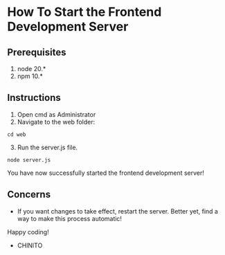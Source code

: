 # How To Start the Frontend Development Server

## Prerequisites
1. node 20.*
2. npm 10.*

## Instructions
1. Open cmd as Administrator
2. Navigate to the web folder:
  ```
  cd web
  ```
3. Run the server.js file.
  ```
  node server.js
  ```

You have now successfully started the frontend development server!

## Concerns
- If you want changes to take effect, restart the server. Better yet, find a way to make this process automatic!

Happy coding!
- CHlNlTO
